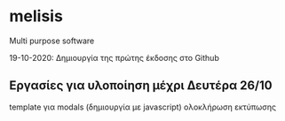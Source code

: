 # melisis
Multi purpose software


19-10-2020: Δημιουργία της πρώτης έκδοσης στο Github


Εργασίες για υλοποίηση μέχρι Δευτέρα 26/10
------------------------------------------
template για modals (δημιουργία με javascript)
ολοκλήρωση εκτύπωσης

